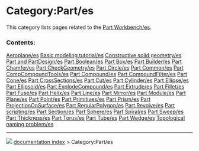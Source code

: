 # Category:Part/es
This category lists pages related to the [Part Workbench/es](Part_Workbench/es.md).

### Contents:

    
  [Aeroplane/es](Aeroplane/es.md)                       [Basic modeling tutorial/es](Basic_modeling_tutorial/es.md)   [Constructive solid geometry/es](Constructive_solid_geometry/es.md)
  [Part and PartDesign/es](Part_and_PartDesign/es.md)   [Part Boolean/es](Part_Boolean/es.md)                         [Part Box/es](Part_Box/es.md)
  [Part Builder/es](Part_Builder/es.md)                 [Part Chamfer/es](Part_Chamfer/es.md)                         [Part CheckGeometry/es](Part_CheckGeometry/es.md)
  [Part Circle/es](Part_Circle/es.md)                   [Part Common/es](Part_Common/es.md)                           [Part CompCompoundTools/es](Part_CompCompoundTools/es.md)
  [Part Compound/es](Part_Compound/es.md)               [Part CompoundFilter/es](Part_CompoundFilter/es.md)           [Part Cone/es](Part_Cone/es.md)
  [Part CrossSections/es](Part_CrossSections/es.md)     [Part Cut/es](Part_Cut/es.md)                                 [Part Cylinder/es](Part_Cylinder/es.md)
  [Part Ellipse/es](Part_Ellipse/es.md)                 [Part Ellipsoid/es](Part_Ellipsoid/es.md)                     [Part ExplodeCompound/es](Part_ExplodeCompound/es.md)
  [Part Extrude/es](Part_Extrude/es.md)                 [Part Fillet/es](Part_Fillet/es.md)                           [Part Fuse/es](Part_Fuse/es.md)
  [Part Helix/es](Part_Helix/es.md)                     [Part Line/es](Part_Line/es.md)                               [Part Mirror/es](Part_Mirror/es.md)
  [Part Module/es](Part_Module/es.md)                   [Part Plane/es](Part_Plane/es.md)                             [Part Point/es](Part_Point/es.md)
  [Part Primitives/es](Part_Primitives/es.md)           [Part Prism/es](Part_Prism/es.md)                             [Part ProjectionOnSurface/es](Part_ProjectionOnSurface/es.md)
  [Part RegularPolygon/es](Part_RegularPolygon/es.md)   [Part Revolve/es](Part_Revolve/es.md)                         [Part scripting/es](Part_scripting/es.md)
  [Part Section/es](Part_Section/es.md)                 [Part Sphere/es](Part_Sphere/es.md)                           [Part Spiral/es](Part_Spiral/es.md)
  [Part Sweep/es](Part_Sweep/es.md)                     [Part Thickness/es](Part_Thickness/es.md)                     [Part Torus/es](Part_Torus/es.md)
  [Part Tube/es](Part_Tube/es.md)                       [Part Wedge/es](Part_Wedge/es.md)                             [Topological naming problem/es](Topological_naming_problem/es.md)



---
![](images/Right_arrow.png) [documentation index](../README.md) > Category:Part/es
